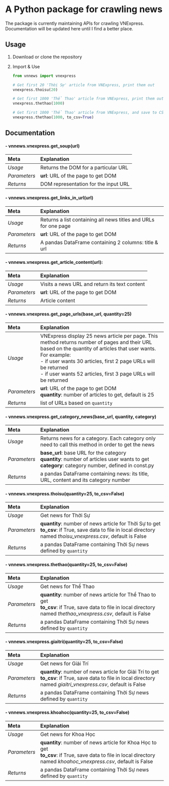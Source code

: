 # A Python package for crawling news
The package is currently maintaining APIs for crawling VNExpress. Documentation will be updated here until I find a better place.

## Usage

1. Download or clone the repository

2. Import & Use

    ```python
    from vnnews import vnexpress
    
    # Get first 20 'Thời Sự' article from VNExpress, print them out
    vnexpress.thoisu(20) 
    
    # Get first 1000 'Thể Thao' article from VNExpress, print them out
    vnexpress.thethao(1000) 
    
    # Get first 1000 'Thể Thao' article from VNExpress, and save to CSV thethao_vnexpress.csv in local directory
    vnexpress.thethao(1000, to_csv=True)     
    ```
    
## Documentation

#### - vnnews.vnexpress.get_soup(url)

| Meta | Explanation |
| :---- | :----------- |
| *Usage* | Returns the DOM for a particular URL |
| *Parameters* | **url**: URL of the page to get DOM |
| *Returns* | DOM representation for the input URL |

#### - vnnews.vnexpress.get_links_in_url(url)

| Meta | Explanation |
| :---- | :----------- |
| *Usage* | Returns a list containing all news titles and URLs for one page |
| *Parameters* | **url**: URL of the page to get DOM |
| *Returns* | A pandas DataFrame containing 2 columns: title & url |

#### - vnnews.vnexpress.get_article_content(url):

| Meta | Explanation |
| :---- | :----------- |
| *Usage* | Visits a news URL and return its text content |
| *Parameters* | **url**: URL of the page to get DOM |
| *Returns* | Article content |

#### - vnnews.vnexpress.get_page_urls(base_url, quantity=25)

| Meta | Explanation |
| :---- | :----------- |
| *Usage* | VNExpress display 25 news article per page. This method returns number of pages and their URL based on the quantity of articles that user wants. For example: <br> - if user wants 30 articles, first 2 page URLs will be returned <br> - if user wants 52 articles, first 3 page URLs will be returned |
| *Parameters* | **url**: URL of the page to get DOM <br> **quantity**: number of articles to get, default is 25|
| *Returns* | list of URLs based on `quantity` |

#### - vnnews.vnexpress.get_category_news(base_url, quantity, category)

| Meta | Explanation |
| :---- | :----------- |
| *Usage* | Returns news for a category. Each category only need to call this method in order to get the news |
| *Parameters* | **base_url**: base URL for the category <br> **quantity**: number of articles user wants to get <br> **category**: category number, defined in const.py |
| *Returns* | a pandas DataFrame containing news: its title, URL, content and its category number |

#### - vnnews.vnexpress.thoisu(quantity=25, to_csv=False)

| Meta | Explanation |
| :---- | :----------- |
| *Usage* | Get news for Thời Sự |
| *Parameters* | **quantity**: number of news article for Thời Sự to get <br> **to_csv**: if True, save data to file in local directory named *thoisu_vnexpress.csv*, default is False|
| *Returns* | a pandas DataFrame containing Thời Sự news defined by `quantity` |

#### - vnnews.vnexpress.thethao(quantity=25, to_csv=False)

| Meta | Explanation |
| :---- | :----------- |
| *Usage* | Get news for Thể Thao |
| *Parameters* | **quantity**: number of news article for Thể Thao to get <br> **to_csv**: if True, save data to file in local directory named *thethao_vnexpress.csv*, default is False |
| *Returns* | a pandas DataFrame containing Thời Sự news defined by `quantity` |

#### - vnnews.vnexpress.giaitri(quantity=25, to_csv=False)

| Meta | Explanation |
| :---- | :----------- |
| *Usage* | Get news for Giải Trí |
| *Parameters* | **quantity**: number of news article for Giải Trí to get <br> **to_csv**: if True, save data to file in local directory named *giaitri_vnexpress.csv*, default is False |
| *Returns* | a pandas DataFrame containing Thời Sự news defined by `quantity` |

#### - vnnews.vnexpress.khoahoc(quantity=25, to_csv=False)

| Meta | Explanation |
| :---- | :----------- |
| *Usage* | Get news for Khoa Học |
| *Parameters* | **quantity**: number of news article for Khoa Học to get <br> **to_csv**: if True, save data to file in local directory named *khoahoc_vnexpress.csv*, default is False|
| *Returns* | a pandas DataFrame containing Thời Sự news defined by `quantity` |